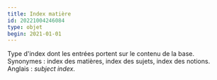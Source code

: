 ```yaml
---
title: Index matière
id: 20221004246084
type: objet
begin: 2021-01-01
---
```


Type d'index dont les entrées portent sur le contenu de la base. Synonymes : index des matières, index des sujets, index des notions. Anglais : *subject index*.